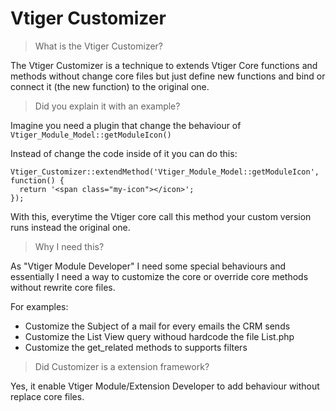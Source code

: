 # Vtiger Customizer

> What is the Vtiger Customizer?

The Vtiger Customizer is a technique to extends Vtiger Core functions and methods without change core files but just define new functions and bind or connect it (the new function) to the original one.

> Did you explain it with an example?

Imagine you need a plugin that change the behaviour of `Vtiger_Module_Model::getModuleIcon()`

Instead of change the code inside of it you can do this:

```
Vtiger_Customizer::extendMethod('Vtiger_Module_Model::getModuleIcon', function() {
  return '<span class="my-icon"></icon>';
});
```

With this, everytime the Vtiger core call this method your custom version runs instead the original one.

> Why I need this?

As "Vtiger Module Developer" I need some special behaviours and essentially I need a way to customize the core or override core methods without rewrite core files.

For examples:

- Customize the Subject of a mail for every emails the CRM sends
- Customize the List View query withoud hardcode the file List.php
- Customize the get_related methods to supports filters

> Did Customizer is a extension framework?

Yes, it enable Vtiger Module/Extension Developer to add behaviour without replace core files.
